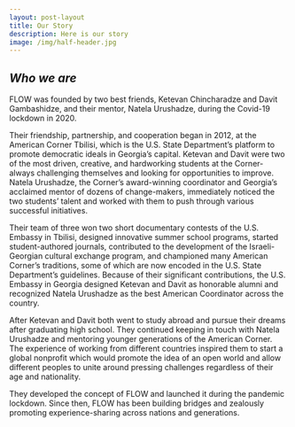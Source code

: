 ```yaml
---
layout: post-layout
title: Our Story
description: Here is our story
image: /img/half-header.jpg
---
```


## ***Who we are***

FLOW was founded by two best friends, Ketevan Chincharadze and Davit
Gambashidze, and their mentor, Natela Urushadze, during the Covid-19
lockdown in 2020.

Their friendship, partnership, and cooperation began in 2012, at the
American Corner Tbilisi, which is the U.S. State Department’s platform to
promote democratic ideals in Georgia’s capital. Ketevan and Davit were two
of the most driven, creative, and hardworking students at the Corner-
always challenging themselves and looking for opportunities to improve.
Natela Urushadze, the Corner’s award-winning coordinator and Georgia’s
acclaimed mentor of dozens of change-makers, immediately noticed the two
students’ talent and worked with them to push through various successful
initiatives.

Their team of three won two short documentary contests of the U.S. Embassy
in Tbilisi, designed innovative summer school programs, started
student-authored journals, contributed to the development of the
Israeli-Georgian cultural exchange program, and championed many American
Corner’s traditions, some of which are now encoded in the U.S. State
Department’s guidelines. Because of their significant contributions, the
U.S. Embassy in Georgia designed Ketevan and Davit as honorable alumni and
recognized Natela Urushadze as the best American Coordinator across the
country.

<!-- <p align="center" style="font-size:14px">
<img src="../img/grass.jpg" alt="drawing" width="100%">
This is the grass
</p> -->

After Ketevan and Davit both went to study abroad and pursue their dreams
after graduating high school. They continued keeping in touch with Natela
Urushadze and mentoring younger generations of the American Corner. The
experience of working from different countries inspired them to start a
global nonprofit which would promote the idea of an open world and allow
different peoples to unite around pressing challenges regardless of their
age and nationality.

They developed the concept of FLOW and launched it during the pandemic
lockdown. Since then, FLOW has been building bridges and zealously
promoting experience-sharing across nations and generations.
